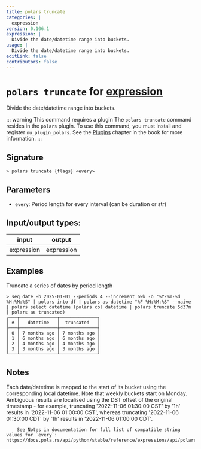 ```yaml
---
title: polars truncate
categories: |
  expression
version: 0.106.1
expression: |
  Divide the date/datetime range into buckets.
usage: |
  Divide the date/datetime range into buckets.
editLink: false
contributors: false
---
```

<!-- This file is automatically generated. Please edit the command in https://github.com/nushell/nushell instead. -->

# `polars truncate` for [expression](/commands/categories/expression.md)

<div class='command-title'>Divide the date&#x2f;datetime range into buckets.</div>

::: warning This command requires a plugin
The `polars truncate` command resides in the `polars` plugin.
To use this command, you must install and register `nu_plugin_polars`.
See the [Plugins](/book/plugins.html) chapter in the book for more information.
:::


## Signature

```> polars truncate {flags} <every>```

## Parameters

 -  `every`: Period length for every interval (can be duration or str)


## Input/output types:

| input      | output     |
| ---------- | ---------- |
| expression | expression |
## Examples

Truncate a series of dates by period length
```nu
> seq date -b 2025-01-01 --periods 4 --increment 6wk -o "%Y-%m-%d %H:%M:%S" | polars into-df | polars as-datetime "%F %H:%M:%S" --naive | polars select datetime (polars col datetime | polars truncate 5d37m | polars as truncated)
╭───┬──────────────┬──────────────╮
│ # │   datetime   │  truncated   │
├───┼──────────────┼──────────────┤
│ 0 │ 7 months ago │ 7 months ago │
│ 1 │ 6 months ago │ 6 months ago │
│ 2 │ 4 months ago │ 4 months ago │
│ 3 │ 3 months ago │ 3 months ago │
╰───┴──────────────┴──────────────╯

```

## Notes
Each date/datetime is mapped to the start of its bucket using the corresponding local datetime. Note that weekly buckets start on Monday. Ambiguous results are localised using the DST offset of the original timestamp - for example, truncating '2022-11-06 01:30:00 CST' by '1h' results in '2022-11-06 01:00:00 CST', whereas truncating '2022-11-06 01:30:00 CDT' by '1h' results in '2022-11-06 01:00:00 CDT'.

        See Notes in documentation for full list of compatible string values for `every`: https://docs.pola.rs/api/python/stable/reference/expressions/api/polars.Expr.dt.truncate.html